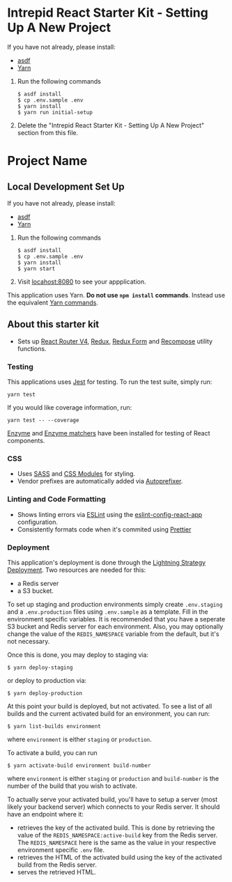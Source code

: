 # Intrepid React Starter Kit - Setting Up A New Project
If you have not already, please install:
* [asdf](https://github.com/asdf-vm/asdf)
* [Yarn](https://yarnpkg.com/en/docs/install)

1. Run the following commands
    ```
    $ asdf install
    $ cp .env.sample .env
    $ yarn install
    $ yarn run initial-setup
    ```
2. Delete the "Intrepid React Starter Kit - Setting Up A New Project" section from this file.

# Project Name
## Local Development Set Up
If you have not already, please install:
* [asdf](https://github.com/asdf-vm/asdf)
* [Yarn](https://yarnpkg.com/en/docs/install)

1. Run the following commands
    ```
    $ asdf install
    $ cp .env.sample .env
    $ yarn install
    $ yarn start
    ```
2. Visit [locahost:8080](http://localhost:8080) to see
   your appplication.

This application uses Yarn. **Do not use `npm install` commands**. Instead use the
equivalent [Yarn commands](https://yarnpkg.com/en/docs/usage).

## About this starter kit
* Sets up [React Router V4](https://reacttraining.com/react-router/web/guides/philosophy), [Redux](https://github.com/reactjs/redux), [Redux Form](http://redux-form.com/) and [Recompose](https://github.com/acdlite/recompose) utility functions.

### Testing
This applications uses [Jest](https://facebook.github.io/jest/) for testing. To run the test suite, simply run:

`yarn test`

If you would like coverage information, run:

`yarn test -- --coverage`

[Enzyme](https://github.com/airbnb/enzyme) and [Enzyme matchers](https://github.com/blainekasten/enzyme-matchers) have been installed for testing of React components.

### CSS
* Uses [SASS](http://sass-lang.com/) and [CSS Modules](https://github.com/css-modules/css-modules) for styling.
* Vendor prefixes are automatically added via [Autoprefixer](https://github.com/postcss/autoprefixer).

### Linting and Code Formatting

* Shows linting errors via [ESLint](https://eslint.org/) using the [eslint-config-react-app](https://github.com/facebookincubator/create-react-app/tree/master/packages/eslint-config-react-app) configuration.
* Consistently formats code when it's commited using [Prettier](https://prettier.io/)

### Deployment

This application's deployment is done through the [Lightning
Strategy Deployment](https://youtu.be/QZVYP3cPcWQ). Two resources are needed for this:

* a Redis server
* a S3 bucket.

To set up staging and production environments simply create `.env.staging` and
a `.env.production` files using `.env.sample` as a template. Fill in the
environment specific variables. It is recommended that you have a seperate S3
bucket and Redis server for each environment. Also, you may optionally change
the value of the `REDIS_NAMESPACE` variable from the default, but it's not
necessary.

Once this is done, you may deploy to staging via:

```
$ yarn deploy-staging
```

or deploy to production via:

```
$ yarn deploy-production
```

At this point your build is deployed, but not activated. To see a list of all
builds and the current activated build for an environment, you can run:

```
$ yarn list-builds environment
```

where `environment` is either `staging` or `production`.

To activate a build, you can run

```
$ yarn activate-build environment build-number
```

where `environment` is either `staging` or `production` and `build-number` is the number of the build that you wish to activate.

To actually serve your activated build, you'll have to setup a server (most likely your backend server) which connects to your Redis server. It should have an endpoint where it:

* retrieves the key of the activated build. This is done by retrieving the value of the `REDIS_NAMESPACE:active-build` key from the Redis server. The `REDIS_NAMESPACE` here is the same as the value in your respective environment specific `.env` file.
* retrieves the HTML of the activated build using the key of the activated build from the Redis server.
* serves the retrieved HTML.
